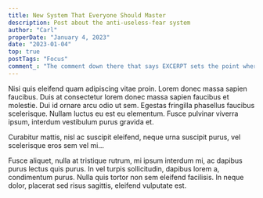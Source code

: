 ```yaml
---
title: New System That Everyone Should Master
description: Post about the anti-useless-fear system
author: "Carl"
properDate: "January 4, 2023"
date: "2023-01-04"
top: true
postTags: "Focus"
comment_: "The comment down there that says EXCERPT sets the point where the excerpt of this article ends (e.g. it will show only until there in the hero section)"
---
```


Nisi quis eleifend quam adipiscing vitae proin. Lorem donec massa sapien faucibus. Duis at consectetur lorem donec massa sapien faucibus et molestie. Dui id ornare arcu odio ut sem. Egestas fringilla phasellus faucibus scelerisque. Nullam luctus eu est eu elementum. Fusce pulvinar viverra ipsum, interdum vestibulum purus gravida et.

Curabitur mattis, nisl ac suscipit eleifend, neque urna suscipit purus, vel scelerisque eros sem vel mi...

<!-- excerpt -->

Fusce aliquet, nulla at tristique rutrum, mi ipsum interdum mi, ac dapibus purus lectus quis purus. In vel turpis sollicitudin, dapibus lorem a, condimentum purus. Nulla quis tortor non sem eleifend facilisis. In neque dolor, placerat sed risus sagittis, eleifend vulputate est.
